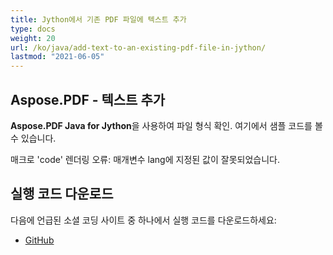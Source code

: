 ```yaml
---
title: Jython에서 기존 PDF 파일에 텍스트 추가
type: docs
weight: 20
url: /ko/java/add-text-to-an-existing-pdf-file-in-jython/
lastmod: "2021-06-05"
---
```


## Aspose.PDF - 텍스트 추가

**Aspose.PDF Java for Jython**을 사용하여 파일 형식 확인. 여기에서 샘플 코드를 볼 수 있습니다.

매크로 'code' 렌더링 오류: 매개변수 lang에 지정된 값이 잘못되었습니다.

## 실행 코드 다운로드

다음에 언급된 소셜 코딩 사이트 중 하나에서 실행 코드를 다운로드하세요:

- [GitHub](https://github.com/aspose-pdf/Aspose.PDF-for-Java/releases)